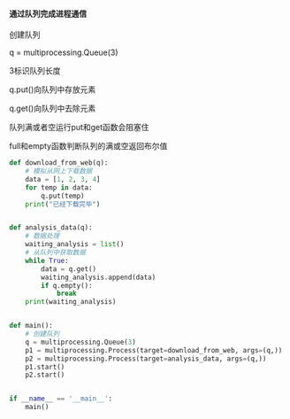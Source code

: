 #### 通过队列完成进程通信

创建队列

q = multiprocessing.Queue(3)

3标识队列长度

q.put()向队列中存放元素

q.get()向队列中去除元素

队列满或者空运行put和get函数会阻塞住

full和empty函数判断队列的满或空返回布尔值



```python
def download_from_web(q):
    # 模拟从网上下载数据
    data = [1, 2, 3, 4]
    for temp in data:
        q.put(temp)
    print("已经下载完毕")


def analysis_data(q):
    # 数据处理
    waiting_analysis = list()
    # 从队列中获取数据
    while True:
        data = q.get()
        waiting_analysis.append(data)
        if q.empty():
            break
    print(waiting_analysis)


def main():
    # 创建队列
    q = multiprocessing.Queue(3)
    p1 = multiprocessing.Process(target=download_from_web, args=(q,))
    p2 = multiprocessing.Process(target=analysis_data, args=(q,))
    p1.start()
    p2.start()


if __name__ == '__main__':
    main()

```

